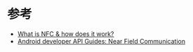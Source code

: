 

# 参考

* [What is NFC & how does it work?](http://www.androidauthority.com/what-is-nfc-270730/)
* [Android developer API Guides: Near Field Communication](http://developer.android.com/guide/topics/connectivity/nfc/index.html)